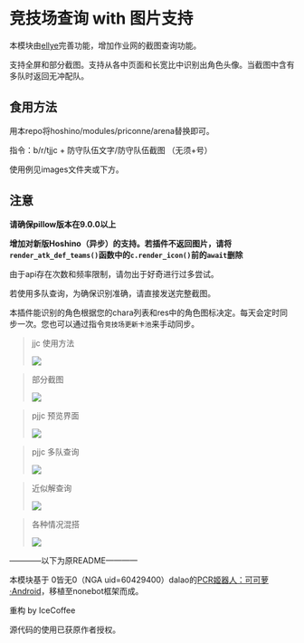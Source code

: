 # 竞技场查询 with 图片支持
本模块由[ellye](https://github.com/watermellye)完善功能，增加作业网的截图查询功能。

支持全屏和部分截图。支持从各中页面和长宽比中识别出角色头像。当截图中含有多队时返回无冲配队。

## 食用方法
用本repo将hoshino/modules/priconne/arena替换即可。

指令：b/r/tjjc + 防守队伍文字/防守队伍截图 （无须+号）

使用例见images文件夹或下方。

## 注意

**请确保pillow版本在9.0.0以上**

**增加对新版Hoshino（异步）的支持。若插件不返回图片，请将```render_atk_def_teams()```函数中的```c.render_icon()```前的```await```删除**

由于api存在次数和频率限制，请勿出于好奇进行过多尝试。

若使用多队查询，为确保识别准确，请直接发送完整截图。

本插件能识别的角色根据您的chara列表和res中的角色图标决定。每天会定时同步一次。您也可以通过指令```竞技场更新卡池```来手动同步。

> jjc 使用方法
> 
> ![](images/jjc.png)

> 部分截图
> 
> ![](images/part.png)


> pjjc 预览界面
> 
> ![](images/pjjc3.png)

> pjjc 多队查询
> 
> ![](images/pjjc1.png)

> 近似解查询
>
> ![](images/approx.png)

> 各种情况混搭
>
> ![](images/misc.png)

————以下为原README————

本模块基于 0皆无0（NGA uid=60429400）dalao的[PCR姬器人：可可萝·Android](https://bbs.nga.cn/read.php?tid=18434108)，移植至nonebot框架而成。

重构 by IceCoffee

源代码的使用已获原作者授权。
